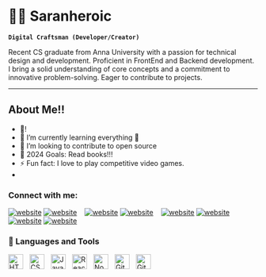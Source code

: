 # 🏄‍♂️ Saranheroic

**`Digital Craftsman (Developer/Creator)`**

Recent CS graduate from Anna University with a passion for technical design and development. Proficient in FrontEnd and Backend development. I bring a solid understanding of core concepts and a commitment to innovative problem-solving. Eager to contribute to projects.

---
## About Me!!

- 🔭!
- 🌱 I’m currently learning everything 🤣
- 👯 I’m looking to contribute to open source
- 🥅 2024 Goals: Read books!!!
- ⚡ Fun fact: I love to play competitive video games.
- 
### Connect with me:

[![website](./img/globe-light.svg)](https://sarannportfolio.netlify.app/-light-mode-only)
[![website](./img/globe-dark.svg)](https://sarannportfolio.netlify.app/-dark-mode-only)
&nbsp;&nbsp;
[![website](./img/youtube-light.svg)](https://www.youtube.com/@2kgamerplays258/videos-light-mode-only)
[![website](./img/youtube-dark.svg)](https://www.youtube.com/@2kgamerplays258/videos-dark-mode-only)
&nbsp;&nbsp;
[![website](./img/twitter-light.svg)](https://x.com/Saran2302-light-mode-only)
[![website](./img/twitter-dark.svg)](https://x.com/Saran2302-dark-mode-only)
&nbsp;&nbsp;
[![website](./img/linkedin-light.svg)](https://www.linkedin.com/in/sarannagarajan/-light-mode-only)
[![website](./img/linkedin-dark.svg)](https://www.linkedin.com/in/sarannagarajan/-dark-mode-only)
&nbsp;&nbsp;


### 🧰 Languages and Tools

<img align="left" alt="HTML" width="30px" style="padding-right:10px;" src="https://cdn.jsdelivr.net/gh/devicons/devicon/icons/html5/html5-plain.svg" />
<img align="left" alt="CSS" width="30px" style="padding-right:10px;" src="https://cdn.jsdelivr.net/gh/devicons/devicon/icons/css3/css3-plain.svg" />
<img align="left" alt="JavaScript" width="30px" style="padding-right:10px;" src="https://cdn.jsdelivr.net/gh/devicons/devicon/icons/javascript/javascript-plain.svg" />
<img align="left" alt="React" width="30px" style="padding-right:10px;" src="https://cdn.jsdelivr.net/gh/devicons/devicon/icons/react/react-original.svg" />
<img align="left" alt="NodeJS" width="30px" style="padding-right:10px;" src="https://cdn.jsdelivr.net/gh/devicons/devicon/icons/nodejs/nodejs-original.svg" />
<img align="left" alt="GitHub" width="30px" style="padding-right:10px;" src="https://cdn.jsdelivr.net/gh/devicons/devicon/icons/github/github-original.svg" />
<img align="left" alt="Git" width="30px" style="padding-right:10px;" src="https://cdn.jsdelivr.net/gh/devicons/devicon/icons/git/git-original.svg" />

<br />

[website]: https://sarannportfolio.netlify.app/
